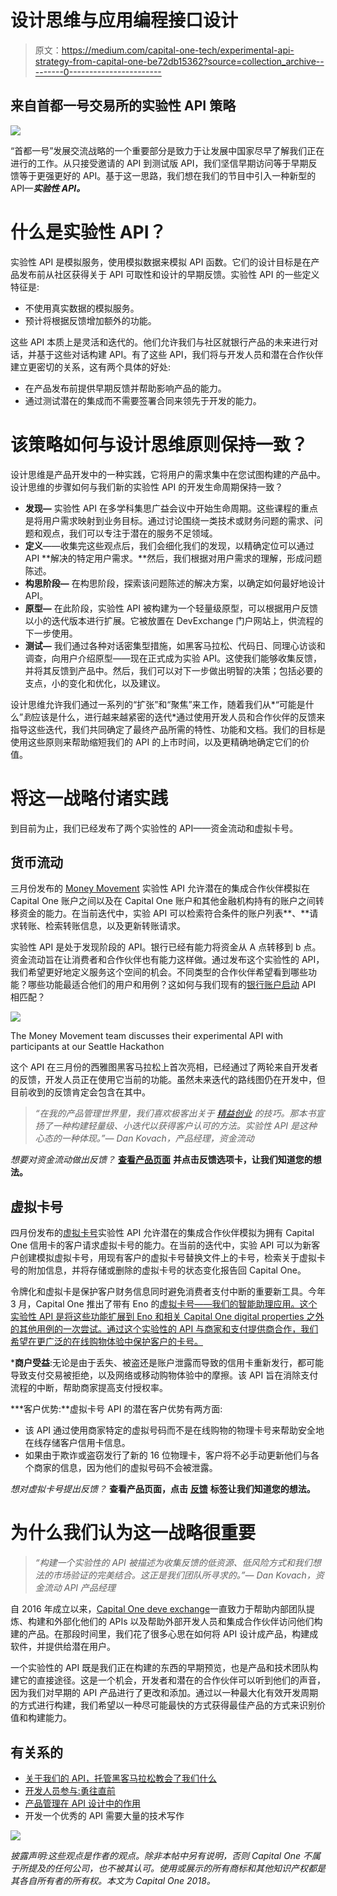 # 设计思维与应用编程接口设计

> 原文：<https://medium.com/capital-one-tech/experimental-api-strategy-from-capital-one-be72db15362?source=collection_archive---------0----------------------->

## 来自首都一号交易所的实验性 API 策略

![](img/a9c2fad8fffd193fc14bffc31e567e72.png)

“首都一号”发展交流战略的一个重要部分是致力于让发展中国家尽早了解我们正在进行的工作。从只接受邀请的 API 到测试版 API，我们坚信早期访问等于早期反馈等于更强更好的 API。基于这一思路，我们想在我们的节目中引入一种新型的 API—***实验性 API。***

# 什么是实验性 API？

实验性 API 是模拟服务，使用模拟数据来模拟 API 函数。它们的设计目标是在产品发布前从社区获得关于 API 可取性和设计的早期反馈。实验性 API 的一些定义特征是:

*   不使用真实数据的模拟服务。
*   预计将根据反馈增加额外的功能。

这些 API 本质上是灵活和迭代的。他们允许我们与社区就银行产品的未来进行对话，并基于这些对话构建 API。有了这些 API，我们将与开发人员和潜在合作伙伴建立更密切的关系，这有两个具体的好处:

*   在产品发布前提供早期反馈并帮助影响产品的能力。
*   通过测试潜在的集成而不需要签署合同来领先于开发的能力。

# 该策略如何与设计思维原则保持一致？

设计思维是产品开发中的一种实践，它将用户的需求集中在您试图构建的产品中。设计思维的步骤如何与我们新的实验性 API 的开发生命周期保持一致？

*   **发现—** 实验性 API 在多学科集思广益会议中开始生命周期。这些课程的重点是将用户需求映射到业务目标。通过讨论围绕一类技术或财务问题的需求、问题和观点，我们可以专注于潜在的服务不足领域。
*   **定义**——收集完这些观点后，我们会细化我们的发现，以精确定位可以通过 API **解决的特定用户需求。**然后，我们根据对用户需求的理解，形成问题陈述。
*   **构思阶段—** 在构思阶段，探索该问题陈述的解决方案，以确定如何最好地设计 API。
*   **原型—** 在此阶段，实验性 API 被构建为一个轻量级原型，可以根据用户反馈以小的迭代版本进行扩展。它被放置在 DevExchange 门户网站上，供流程的下一步使用。
*   **测试—** 我们通过各种对话密集型措施，如黑客马拉松、代码日、同理心访谈和调查，向用户介绍原型——现在正式成为实验 API。这使我们能够收集反馈，并将其反馈到产品中。然后，我们可以对下一步做出明智的决策；包括必要的支点，小的变化和优化，以及建议。

设计思维允许我们通过一系列的“扩张”和“聚焦”来工作，随着我们从*“可能是什么”*到*应该是什么，进行越来越紧密的迭代*通过使用开发人员和合作伙伴的反馈来指导这些迭代，我们共同确定了最终产品所需的特性、功能和文档。我们的目标是使用这些原则来帮助缩短我们的 API 的上市时间，以及更精确地确定它们的价值。

# 将这一战略付诸实践

到目前为止，我们已经发布了两个实验性的 API——资金流动和虚拟卡号。

## 货币流动

三月份发布的 [Money Movement](https://developer.capitalone.com/api-products/money-movement/) 实验性 API 允许潜在的集成合作伙伴模拟在 Capital One 账户之间以及在 Capital One 账户和其他金融机构持有的账户之间转移资金的能力。在当前迭代中，实验 API 可以检索符合条件的账户列表**、**请求转账、检索转账信息，以及更新转账请求。

实验性 API 是处于发现阶段的 API。银行已经有能力将资金从 A 点转移到 b 点。资金流动旨在让消费者和合作伙伴也有能力这样做。通过发布这个实验性的 API，我们希望更好地定义服务这个空间的机会。不同类型的合作伙伴希望看到哪些功能？哪些功能最适合他们的用户和用例？这如何与我们现有的[银行账户启动](https://developer.capitalone.com/products/bank-account-starter/homepage/) API 相匹配？

![](img/a16e583499392169079c8a5054322dff.png)

The Money Movement team discusses their experimental API with participants at our Seattle Hackathon

这个 API 在三月份的西雅图黑客马拉松上首次亮相，已经通过了两轮来自开发者的反馈，开发人员正在使用它当前的功能。虽然未来迭代的路线图仍在开发中，但目前收到的反馈肯定会包含在其中。

> *“在我的产品管理世界里，我们喜欢极客出关于* [*精益创业*](http://theleanstartup.com/) *的技巧。那本书宣扬了一种构建轻量级、小迭代以获得客户认可的方法。实验性 API 是这种心态的一种体现。”— Dan Kovach，产品经理，资金流动*

*想要对资金流动做出反馈？* [**查看产品页面**](https://developer.capitalone.com/api-products/money-movement/) **并点击反馈选项卡，让我们知道您的想法。**

## 虚拟卡号

四月份发布的[虚拟卡号](https://developer.capitalone.com/api-products/virtual-card-numbers/)实验性 API 允许潜在的集成合作伙伴模拟为拥有 Capital One 信用卡的客户请求虚拟卡号的能力。在当前的迭代中，实验 API 可以为新客户创建模拟虚拟卡号，用现有客户的虚拟卡号替换文件上的卡号，检索关于虚拟卡号的附加信息，并将存储或删除的虚拟卡号的状态变化报告回 Capital One。

令牌化和虚拟卡是保护客户财务信息同时避免消费者支付中断的重要新工具。今年 3 月，Capital One 推出了带有 Eno 的[虚拟卡号——我们的智能助理应用。这个实验性 API 是将这些功能扩展到 Eno 和相关 Capital One digital properties 之外的其他用例的一次尝试。通过这个实验性的 API 与商家和支付提供商合作，我们希望在更广泛的在线购物体验中保护客户的卡号。](https://www.capitalone.com/applications/eno/virtualnumbers/)

***商户受益**:无论是由于丢失、被盗还是账户泄露而导致的信用卡重新发行，都可能导致支付交易被拒绝，以及网络或移动购物体验中的摩擦。该 API 旨在消除支付流程的中断，帮助商家提高支付授权率。

***客户优势:**虚拟卡号 API 的潜在客户优势有两方面:

*   该 API 通过使用商家特定的虚拟号码而不是在线购物的物理卡号来帮助安全地在线存储客户信用卡信息。
*   如果由于欺诈或盗窃发行了新的 16 位物理卡，客户将不必手动更新他们与各个商家的信息，因为他们的虚拟号码不会被泄露。

*想对虚拟卡号提出反馈？* **查看产品页面，点击** [**反馈**](https://gitter.im/CapitalOne-DevExchange/virtual-card-numbers) **标签让我们知道您的想法。**

# 为什么我们认为这一战略很重要

> *“构建一个实验性的 API 被描述为收集反馈的低资源、低风险方式和我们想法的市场验证的完美结合。这正是我们团队所寻求的。”— Dan Kovach，资金流动 API 产品经理*

自 2016 年成立以来，[Capital One deve exchange](https://developer.capitalone.com/)一直致力于帮助内部团队提炼、构建和外部化他们的 APIs 以及帮助外部开发人员和集成合作伙伴访问他们构建的产品。在那段时间里，我们花了很多心思在如何将 API 设计成产品，构建成软件，并提供给潜在用户。

一个实验性的 API 既是我们正在构建的东西的早期预览，也是产品和技术团队构建它的直接途径。这是一个机会，开发者和潜在的合作伙伴可以听到他们的声音，因为我们对早期的 API 产品进行了更改和添加。通过以一种最大化有效开发周期的方式进行构建，我们希望以一种尽可能最快的方式获得最佳产品的方式来识别价值和构建能力。

## 有关系的

*   [关于我们的 API，托管黑客马拉松教会了我们什么](/capital-one-developers/what-hosting-hackathons-taught-us-about-our-apis-b48d8304b74d)
*   [开发人员参与:勇往直前](https://developer.capitalone.com/blog-post/developer-engagement-braving-the-wilds/)
*   [产品管理在 API 设计中的作用](/capital-one-developers/the-role-of-product-management-in-api-design-988f295b989)
*   开发一个优秀的 API 需要大量的技术写作

[![](img/c6c5bb1f3967049ba012aebf5757e08d.png)](https://medium.com/capital-one-tech/api/home)

*披露声明:这些观点是作者的观点。除非本帖中另有说明，否则 Capital One 不属于所提及的任何公司，也不被其认可。使用或展示的所有商标和其他知识产权都是其各自所有者的所有权。本文为 Capital One 2018。*